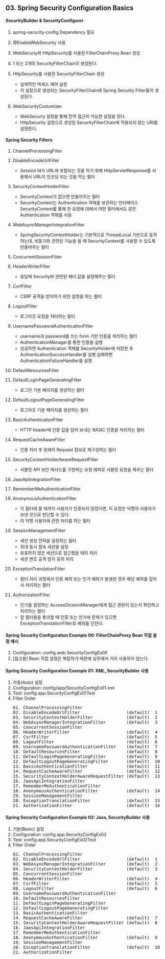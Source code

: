 ## 03. Spring Security Configuration Basics



#### SecurityBuilder & SecurityConfigurer
1. spring-security-config Dependency 필요

2. @EnableWebSecurity 사용

3. WebSecuriy와 HttpSecurity를 사용한 FilterChainProxy Bean 생성

4. 1 또는 2개의 SecurityFilterChain이 생성된다.

5. HttpSecurity를 사용한 SecurityFilterChain 생성
    - 실제적인 액세스 제어 설정
    - 이 설정으로 생성되는 SecurityFilterChain에 Spring Security Filter들이 생성된다.

6. WebSecurityCustomizer
    - WebSecurty 설정을 통해 전역 접근이 가능한 설정을 한다.
    - HttpSecurity 설정으로 생성된 SecurityFilterChain에 적용되지 않는 URI를 설정한다.



#### Spring Security Filters
1. ChannelProcessingFilter

2. DisableEncodeUrlFilter
    - Session Id가 URL에 포함되는 것을 막기 위해 HttpServletResponse를 사용해서 URL이 인코딩 되는 것을 막는 필터
   
3. SecurityContextHolderFilter
    - SecurityContext가 없으면 만들어주는 필터
    - SecurityContext는 Authentication 객체를 보관하는 인터페이스 SecurityContext를 통해 한 요청에 대해서 어떤 필터에서도 같은 Authentication 객체를 사용
   
4. WebAsyncManagerIntegrationFilter
    - SpringSecurityContextHolder는 기본적으로 ThreadLocal 기반으로 동작하는데, 비동기와 관련된 기능을 쓸 때 SecurityContext를 사용할 수 있도록 만들어주는 필터
   
5. ConcurrentSessionFilter

6. HeaderWriterFilter
    - 응답에 Security와 관련된 헤더 값을 설정해주는 필터
   
7. CsrfFilter
    - CSRF 공격을 방어하기 위한 설정을 하는 필터
   
8. LogoutFilter
    - 로그아웃 요청을 처리하는 필터
   
9. UsernamePasswordAuthenticationFilter
    - username과 password를 쓰는 form 기반 인증을 처리하는 필터
    - AuthenticationManager를 통한 인증을 실행
    - 성공하면 Authentication 객체를 SecurityHolder에 저장한 후AuthenticationSuccessHandler를 실행 실패하면 AuthenticationFailureHandler를 실행

10. DefaultResourcesFilter

11. DefaultLoginPageGeneratingFilter
    - 로그인 기본 페이지를 생성하는 필터

12. DefaultLogoutPageGeneratingFilter
    - 로그아웃 기본 페이지를 생성하는 필터

13. BasicAuthenticationFilter
    - HTTP header에 인증 값을 담아 보내는 BASIC 인증을 처리하는 필터 

14. RequestCacheAwareFilter
    - 인증 처리 후 원래의 Request 정보로 재구성하는 필터

15. SecurityContextHolderAwareRequestFilter
    - 서블릿 API 보안 메서드를 구현하는 요청 래퍼로 서블릿 요청을 채우는 필터

16. JaasApiIntegrationFilter

17. RememberMeAuthenticationFilter

18. AnonymousAuthenticationFilter
    - 이 필터에 올 때까지 사용자가 인증되지 않았다면, 이 요청은 익명의 사용자가 보낸 것으로 판단할 수 있다.
    - 이 익명 사용자에 관한 처리를 하는 필터

19. SessionManagementFilter
    - 세션 생성 전략을 설정하는 필터
    - 최대 동시 접속 세션을 설정
    - 유효하지 않은 세션으로 접근했을 때의 처리
    - 세션 변조 공격 방지 등의 처리

20. ExceptionTranslationFilter
    - 필터 처리 과정에서 인증 예외 또는 인가 예외가 발생한 경우 해당 예외를 잡아서 처리하는 필터

21. AuthorizationFilter
    - 인가를 결정하는 AccessDicisionManager에게 접근 권한이 있는지 확인하고 처리하는 필터
    - 앞 필터들을 통과할 때 인증 또는 인가에 문제가 있으면 ExceptionTranslationFilter로 예외를 던진다.


#### Spring Security Configuration Example 00: FilterChainProxy Bean 직접 설정 예시
1. Configuration: config.web.SecurityConfigEx00
2. [참고용] Bean 직접 설정은 복잡하기 때문에 실무에서 거의 사용하지 않는다.


#### Spring Security Configuration Example 01: XML, SecurityBuilder 사용
1. 자동(Auto) 설정
2. Configuration: config/app/SecurityConfigEx01.xml
3. Test: config.app.SecurityConfigEx01Test
4. Filter Order
   <pre>
   01. ChannelProcessingFilter 
   02. DisableEncodeUrlFilter                  (default)  1
   03. SecurityContextHolderFilter             (default)  2
   04. WebAsyncManagerIntegrationFilter        (default)  3
   05. ConcurrentSessionFilter
   06. HeaderWriterFilter                      (default)  4
   07. CsrfFilter                              (default)  5
   08. LogoutFilter                            (default)  6
   09. UsernamePasswordAuthenticationFilter    (default)  7
   10. DefaultResourcesFilter                  (default)  8
   11. DefaultLoginPageGeneratingFilter        (default)  9
   12. DefaultLogoutPageGeneratingFilter       (default)  10
   13. BasicAuthenticationFilter               (default)  11
   14. RequestCacheAwareFilter                 (default)  12
   15. SecurityContextHolderAwareRequestFilter (default)  13
   16. JaasApiIntegrationFilter
   17. RememberMeAuthenticationFilter
   18. AnonymousAuthenticationFilter           (default)  14
   29. SessionManagementFilter                            
   20. ExceptionTranslationFilter              (default)  15
   21. AuthorizationFilter                     (default)  16
   </pre>



#### Spring Security Configuration Example 02: Java, SecurityBuilder 사용
1. 기본(Basic) 설정
2. Configuration: config.app.SecurityConfigEx02
3. Test: config.app.SecurityConfigEx02Test
4. Filter Order
   <pre>
   01. ChannelProcessingFilter 
   02. DisableEncodeUrlFilter                  (default)  1
   03. WebAsyncManagerIntegrationFilter        (default)  2
   04. SecurityContextHolderFilter             (default)  3 
   05. ConcurrentSessionFilter
   06. HeaderWriterFilter                      (default)  4
   07. CsrfFilter                              (default)  5
   08. LogoutFilter                            (default)  6
   09. UsernamePasswordAuthenticationFilter    
   10. DefaultResourcesFilter                  
   11. DefaultLoginPageGeneratingFilter        
   12. DefaultLogoutPageGeneratingFilter       
   13. BasicAuthenticationFilter               
   14. RequestCacheAwareFilter                 (default)  7
   15. SecurityContextHolderAwareRequestFilter (default)  8
   16. JaasApiIntegrationFilter
   17. RememberMeAuthenticationFilter
   18. AnonymousAuthenticationFilter           (default)  9
   19. SessionManagementFilter                            
   20. ExceptionTranslationFilter              (default)  10
   21. AuthorizationFilter
   </pre>